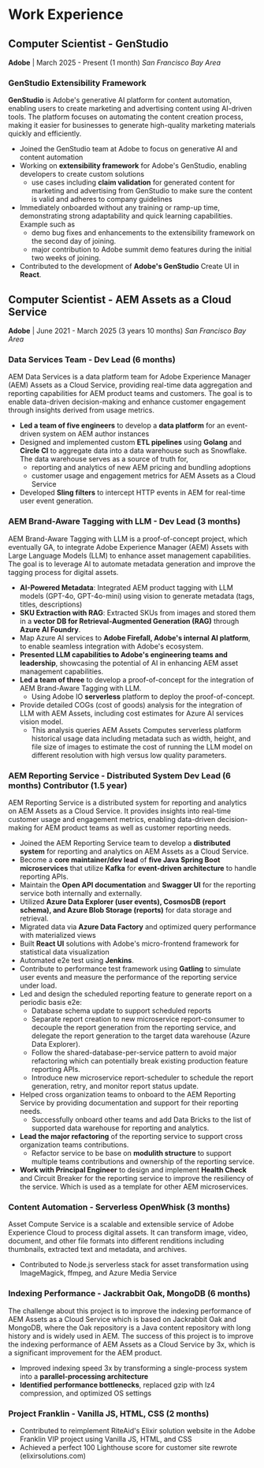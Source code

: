 # Work Experience

## Computer Scientist - GenStudio

**Adobe** | March 2025 - Present (1 month)
_San Francisco Bay Area_

### GenStudio Extensibility Framework

**GenStudio** is Adobe's generative AI platform for content automation, enabling users to create marketing and advertising content using AI-driven tools. The platform focuses on automating the content creation process, making it easier for businesses to generate high-quality marketing materials quickly and efficiently.

- Joined the GenStudio team at Adobe to focus on generative AI and content automation
- Working on **extensibility framework** for Adobe's GenStudio, enabling developers to create custom solutions
  - use cases including **claim validation** for generated content for marketing and advertising from GenStudio to make sure the content is valid and adheres to company guidelines
- Immediately onboarded without any training or ramp-up time, demonstrating strong adaptability and quick learning capabilities. Example such as
  - demo bug fixes and enhancements to the extensibility framework on the second day of joining.
  - major contribution to Adobe summit demo features during the initial two weeks of joining.
- Contributed to the development of **Adobe's GenStudio** Create UI in **React**.

## Computer Scientist - AEM Assets as a Cloud Service

**Adobe** | June 2021 - March 2025 (3 years 10 months)
_San Francisco Bay Area_

### Data Services Team - **Dev Lead** (6 months)

AEM Data Services is a data platform team for Adobe Experience Manager (AEM) Assets as a Cloud Service, providing real-time data aggregation and reporting capabilities for AEM product teams and customers. The goal is to enable data-driven decision-making and enhance customer engagement through insights derived from usage metrics.

- **Led a team of five engineers** to develop a **data platform** for an event-driven system on AEM author instances
- Designed and implemented custom **ETL pipelines** using **Golang** and **Circle CI** to aggregate data into a data warehouse such as Snowflake. The data warehouse serves as a source of truth for,
  - reporting and analytics of new AEM pricing and bundling adoptions
  - customer usage and engagement metrics for AEM Assets as a Cloud Service
- Developed **Sling filters** to intercept HTTP events in AEM for real-time user event generation.

### AEM Brand-Aware Tagging with LLM - **Dev Lead** (3 months)

AEM Brand-Aware Tagging with LLM is a proof-of-concept project, which eventually GA, to integrate Adobe Experience Manager (AEM) Assets with Large Language Models (LLM) to enhance asset management capabilities. The goal is to leverage AI to automate metadata generation and improve the tagging process for digital assets.

- **AI-Powered Metadata**: Integrated AEM product tagging with LLM models (GPT-4o, GPT-4o-mini) using vision to generate metadata (tags, titles, descriptions)
- **SKU Extraction with RAG**: Extracted SKUs from images and stored them in a **vector DB for Retrieval-Augmented Generation (RAG)** through **Azure AI Foundry**.
- Map Azure AI services to **Adobe Firefall, Adobe's internal AI platform**, to enable seamless integration with Adobe's ecosystem.
- **Presented LLM capabilities to Adobe's engineering teams and leadership**, showcasing the potential of AI in enhancing AEM asset management capabilities.
- **Led a team of three** to develop a proof-of-concept for the integration of AEM Brand-Aware Tagging with LLM.
  - Using Adobe IO **serverless** platform to deploy the proof-of-concept.
- Provide detailed COGs (cost of goods) analysis for the integration of LLM with AEM Assets, including cost estimates for Azure AI services vision model.
  - This analysis queries AEM Assets Computes serverless platform historical usage data including metadata such as width, height, and file size of images to estimate the cost of running the LLM model on different resolution with high versus low quality parameters.

### AEM Reporting Service - **Distributed System** Dev Lead (6 months) Contributor (1.5 year)

AEM Reporting Service is a distributed system for reporting and analytics on AEM Assets as a Cloud Service. It provides insights into real-time customer usage and engagement metrics, enabling data-driven decision-making for AEM product teams as well as customer reporting needs.

- Joined the AEM Reporting Service team to develop a **distributed system** for reporting and analytics on AEM Assets as a Cloud Service.
- Become a **core maintainer/dev lead** of **five Java Spring Boot microservices** that utilize **Kafka** for **event-driven architecture** to handle reporting APIs.
- Maintain the **Open API documentation** and **Swagger UI** for the reporting service both internally and externally.
- Utilized **Azure Data Explorer (user events), CosmosDB (report schema), and Azure Blob Storage (reports)** for data storage and retrieval.
- Migrated data via **Azure Data Factory** and optimized query performance with materialized views
- Built **React UI** solutions with Adobe's micro-frontend framework for statistical data visualization
- Automated e2e test using **Jenkins**.
- Contribute to performance test framework using **Gatling** to simulate user events and measure the performance of the reporting service under load.
- Led and design the scheduled reporting feature to generate report on a periodic basis e2e:
  - Database schema update to support scheduled reports
  - Separate report creation to new microservice report-consumer to decouple the report generation from the reporting service, and delegate the report generation to the target data warehouse (Azure Data Explorer).
  - Follow the shared-database-per-service pattern to avoid major refactoring which can potentially break existing production feature reporting APIs.
  - Introduce new microservice report-scheduler to schedule the report generation, retry, and monitor report status update.
- Helped cross organization teams to onboard to the AEM Reporting Service by providing documentation and support for their reporting needs.
  - Successfully onboard other teams and add Data Bricks to the list of supported data warehouse for reporting and analytics.
- **Lead the major refactoring** of the reporting service to support cross organization teams contributions.
  - Refactor service to be base on **modulith structure** to support multiple teams contributions and ownership of the reporting service.
- **Work with Principal Engineer** to design and implement **Health Check** and Circuit Breaker for the reporting service to improve the resiliency of the service. Which is used as a template for other AEM microservices.

### Content Automation - **Serverless** OpenWhisk (3 months)

Asset Compute Service is a scalable and extensible service of Adobe Experience Cloud to process digital assets. It can transform image, video, document, and other file formats into different renditions including thumbnails, extracted text and metadata, and archives.

- Contributed to Node.js serverless stack for asset transformation using ImageMagick, ffmpeg, and Azure Media Service

### Indexing Performance - Jackrabbit Oak, MongoDB (6 months)

The challenge about this project is to improve the indexing performance of AEM Assets as a Cloud Service which is based on Jackrabbit Oak and MongoDB, where the Oak repository is a Java content repository with long history and is widely used in AEM.
The success of this project is to improve the indexing performance of AEM Assets as a Cloud Service by 3x, which is a significant improvement for the AEM product.

- Improved indexing speed 3x by transforming a single-process system into a **parallel-processing architecture**
- **Identified performance bottlenecks**, replaced gzip with lz4 compression, and optimized OS settings

### Project Franklin - Vanilla JS, HTML, CSS (2 months)

- Contributed to reimplement RiteAid's Elixir solution website in the Adobe Franklin VIP project using Vanilla JS, HTML, and CSS
- Achieved a perfect 100 Lighthouse score for customer site rewrote (elixirsolutions.com)
